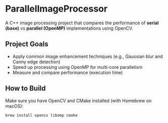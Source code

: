 # ParallelImageProcessor

A C++ image processing project that compares the performance of **serial 
(base)** vs **parallel (OpenMP)** implementations using OpenCV.

##  Project Goals

- Apply common image enhancement techniques (e.g., Gaussian blur and Canny 
edge detection)
- Speed up processing using OpenMP for multi-core parallelism
- Measure and compare performance (execution time)

##  How to Build

Make sure you have OpenCV and CMake installed (with Homebrew on macOS):

```bash
brew install opencv libomp cmake

